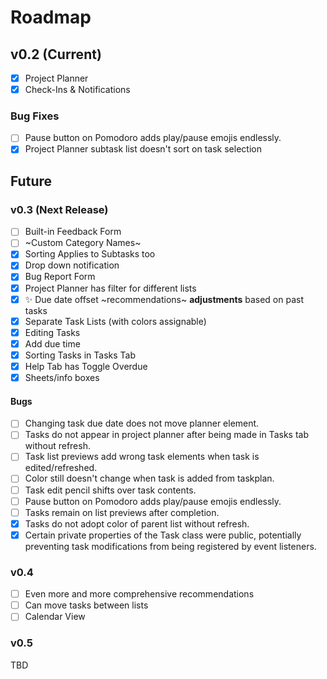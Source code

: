 # Roadmap

## v0.2 (Current)
- [x] Project Planner
- [x] Check-Ins & Notifications

### Bug Fixes
- [ ] Pause button on Pomodoro adds play/pause emojis endlessly.
- [x] Project Planner subtask list doesn't sort on task selection

## Future

### v0.3 (Next Release)
- [ ] Built-in Feedback Form
- [ ] ~Custom Category Names~ <!-- Strikethrough: we're not doing it anymoreeee -->
- [x] Sorting Applies to Subtasks too
- [x] Drop down notification
- [x] Bug Report Form
- [x] Project Planner has filter for different lists
- [x] ✨ Due date offset ~recommendations~ __adjustments__ based on past tasks
- [x] Separate Task Lists (with colors assignable)
- [x] Editing Tasks
- [x] Add due time
- [x] Sorting Tasks in Tasks Tab
- [x] Help Tab has Toggle Overdue
- [x] Sheets/info boxes

#### Bugs
- [ ] Changing task due date does not move planner element.
- [ ] Tasks do not appear in project planner after being made in Tasks tab without refresh.
- [ ] Task list previews add wrong task elements when task is edited/refreshed.
- [ ] Color still doesn't change when task is added from taskplan.
- [ ] Task edit pencil shifts over task contents.
- [ ] Pause button on Pomodoro adds play/pause emojis endlessly.
- [ ] Tasks remain on list previews after completion.
- [x] Tasks do not adopt color of parent list without refresh.
- [x] Certain private properties of the Task class were public, potentially preventing task modifications from being registered by event listeners.

### v0.4
- [ ] Even more and more comprehensive recommendations
- [ ] Can move tasks between lists
- [ ] Calendar View

### v0.5
TBD